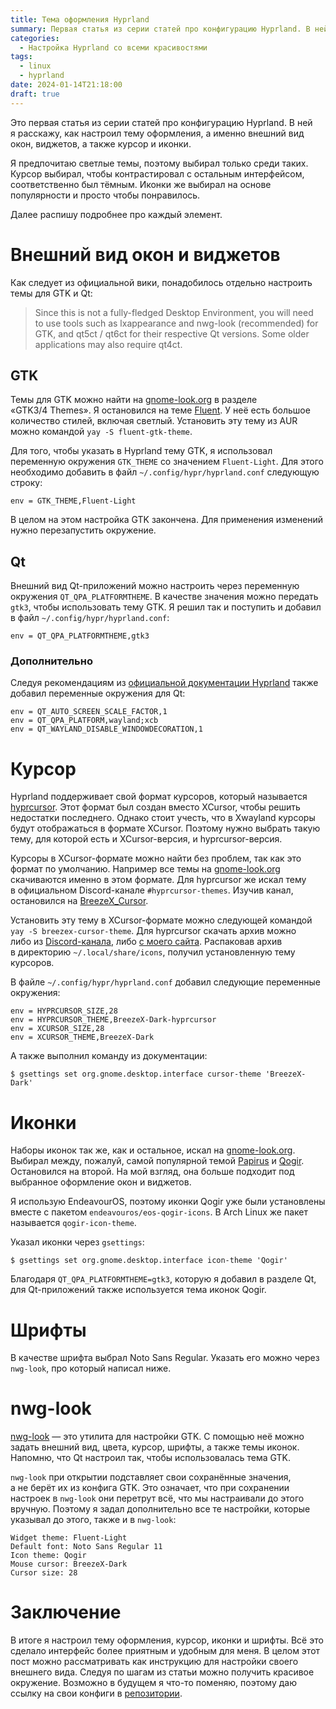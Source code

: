 ```yaml
---
title: Тема оформления Hyprland
summary: Первая статья из серии статей про конфигурацию Hyprland. В ней я расскажу как настроил тему оформления, а именно внешний вид окон и виджетов, курсор и иконки.
categories:
  - Настройка Hyprland со всеми красивостями
tags:
  - linux
  - hyprland
date: 2024-01-14T21:18:00
draft: true
---
```


Это первая статья из&nbsp;серии статей про конфигурацию Hyprland. В&nbsp;ней я&nbsp;расскажу, как настроил тему оформления, а&nbsp;именно внешний вид окон, виджетов, а&nbsp;также курсор и&nbsp;иконки.

Я&nbsp;предпочитаю светлые темы, поэтому выбирал только среди таких. Курсор выбирал, чтобы контрастировал с&nbsp;остальным интерфейсом, соответственно был тёмным. Иконки&nbsp;же выбирал на&nbsp;основе популярности и&nbsp;просто чтобы понравилось.

Далее распишу подробнее про каждый элемент.

# Внешний вид окон и&nbsp;виджетов

Как следует из&nbsp;официальной вики, понадобилось отдельно настроить темы для GTK и&nbsp;Qt:

> Since this is&nbsp;not a&nbsp;fully-fledged Desktop Environment, you will need to&nbsp;use tools such as&nbsp;lxappearance and nwg-look (recommended) for GTK, and qt5ct&nbsp;/ qt6ct for their respective&nbsp;Qt versions. Some older applications may also require qt4ct.

## GTK

Темы для GTK можно найти&nbsp;на [gnome-look.org](https://www.gnome-look.org/) в&nbsp;разделе &laquo;GTK3/4&nbsp;Themes&raquo;. Я&nbsp;остановился на&nbsp;теме [Fluent](https://github.com/vinceliuice/Fluent-gtk-theme). У&nbsp;неё есть большое количество стилей, включая светлый. Установить эту тему из&nbsp;AUR можно командой `yay -S fluent-gtk-theme`.

Для того, чтобы указать в&nbsp;Hyprland тему GTK, я&nbsp;использовал переменную окружения `GTK_THEME` со&nbsp;значением `Fluent-Light`. Для этого необходимо добавить в&nbsp;файл `~/.config/hypr/hyprland.conf` следующую строку:

```
env = GTK_THEME,Fluent-Light
```

В&nbsp;целом на&nbsp;этом настройка GTK закончена. Для применения изменений нужно перезапустить окружение.

## Qt

Внешний вид Qt-приложений можно настроить через переменную окружения `QT_QPA_PLATFORMTHEME`. В&nbsp;качестве значения можно передать `gtk3`, чтобы использовать тему GTK. Я&nbsp;решил так и&nbsp;поступить и&nbsp;добавил в&nbsp;файл `~/.config/hypr/hyprland.conf`:

```
env = QT_QPA_PLATFORMTHEME,gtk3
```

### Дополнительно

Следуя рекомендациям&nbsp;из [официальной документации Hyprland](https://wiki.hyprland.org/Configuring/Environment-variables/) также добавил переменные окружения для Qt:

```
env = QT_AUTO_SCREEN_SCALE_FACTOR,1
env = QT_QPA_PLATFORM,wayland;xcb
env = QT_WAYLAND_DISABLE_WINDOWDECORATION,1
```

# Курсор

Hyprland поддерживает свой формат курсоров, который называется [hyprcursor](https://wiki.hyprland.org/Hypr-Ecosystem/hyprcursor/). Этот формат был создан вместо XCursor, чтобы решить недостатки последнего. Однако стоит учесть, что в&nbsp;Xwayland курсоры будут отображаться в&nbsp;формате XCursor. Поэтому нужно выбрать такую тему, для которой есть и&nbsp;XCursor-версия, и&nbsp;hyprcursor-версия.

Курсоры в&nbsp;XCursor-формате можно найти без проблем, так как это формат по&nbsp;умолчанию. Например все темы&nbsp;на [gnome-look.org](https://www.gnome-look.org/) скачиваются именно в&nbsp;этом формате. Для hyprcursor&nbsp;же искал тему в&nbsp;официальном Discord-канале `#hyprcursor-themes`. Изучив канал, остановился&nbsp;на [BreezeX_Cursor](https://github.com/ful1e5/BreezeX_Cursor).

Установить эту тему в&nbsp;XCursor-формате можно следующей командой `yay -S breezex-cursor-theme`. Для hyprcursor скачать архив можно либо&nbsp;из [Discord-канала](https://discord.com/channels/961691461554950145/1216066899729977435/1255300607523422249), либо [с&nbsp;моего сайта](BreezeX-Dark-hyprcursor.zip). Распаковав архив в&nbsp;директорию `~/.local/share/icons`, получил установленную тему курсоров.

В&nbsp;файле `~/.config/hypr/hyprland.conf` добавил следующие переменные окружения:

```
env = HYPRCURSOR_SIZE,28
env = HYPRCURSOR_THEME,BreezeX-Dark-hyprcursor
env = XCURSOR_SIZE,28
env = XCURSOR_THEME,BreezeX-Dark
```

А&nbsp;также выполнил команду из&nbsp;документации:

```console
$ gsettings set org.gnome.desktop.interface cursor-theme 'BreezeX-Dark'
```

# Иконки

Наборы иконок так&nbsp;же, как и&nbsp;остальное, искал&nbsp;на [gnome-look.org](https://www.gnome-look.org/). Выбирал между, пожалуй, самой популярной темой [Papirus](https://github.com/PapirusDevelopmentTeam/papirus-icon-theme) и&nbsp;[Qogir](https://github.com/vinceliuice/Qogir-icon-theme). Остановился на&nbsp;второй. На&nbsp;мой взгляд, она больше подходит под выбранное оформление окон и&nbsp;виджетов.

Я&nbsp;использую EndeavourOS, поэтому иконки Qogir уже были установлены вместе с&nbsp;пакетом `endeavouros/eos-qogir-icons`. В&nbsp;Arch Linux&nbsp;же пакет называется `qogir-icon-theme`.

Указал иконки через `gsettings`:

```console
$ gsettings set org.gnome.desktop.interface icon-theme 'Qogir'
```

Благодаря `QT_QPA_PLATFORMTHEME=gtk3`, которую я&nbsp;добавил в&nbsp;разделе&nbsp;Qt, для Qt-приложений также используется тема иконок Qogir.

# Шрифты

В&nbsp;качестве шрифта выбрал Noto Sans Regular. Указать его можно через `nwg-look`, про который написал ниже.

# nwg-look

[nwg-look](https://github.com/nwg-piotr/nwg-look)&nbsp;&mdash; это утилита для настройки GTK. С&nbsp;помощью неё можно задать внешний вид, цвета, курсор, шрифты, а&nbsp;также темы иконок. Напомню, что&nbsp;Qt настроил так, чтобы использовалась тема GTK.

`nwg-look` при открытии подставляет свои сохранённые значения, а&nbsp;не&nbsp;берёт их&nbsp;из&nbsp;конфига GTK. Это означает, что при сохранении настроек в `nwg-look` они перетрут всё, что мы&nbsp;настраивали до&nbsp;этого вручную. Поэтому я&nbsp;задал дополнительно все те&nbsp;настройки, которые указывал до&nbsp;этого, также и&nbsp;в `nwg-look`:

```
Widget theme: Fluent-Light
Default font: Noto Sans Regular 11
Icon theme: Qogir
Mouse cursor: BreezeX-Dark
Cursor size: 28
```

# Заключение

В&nbsp;итоге я&nbsp;настроил тему оформления, курсор, иконки и&nbsp;шрифты. Всё это сделало интерфейс более приятным и&nbsp;удобным для меня. В&nbsp;целом этот пост можно рассматривать как инструкцию для настройки своего внешнего вида. Следуя по&nbsp;шагам из&nbsp;статьи можно получить красивое окружение. Возможно в&nbsp;будущем я&nbsp;что-то поменяю, поэтому даю ссылку на&nbsp;свои конфиги&nbsp;в [репозитории](https://github.com/ismd/dotfiles).
